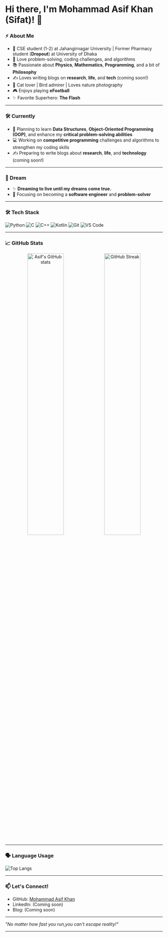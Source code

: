 # Hi there, I'm Mohammad Asif Khan (Sifat)! 👋


### ⚡ About Me
- 🚀 CSE student (1-2) at Jahangirnagar University | Former Pharmacy student (**Dropout**) at University of Dhaka
- 🧠 Love problem-solving, coding challenges, and algorithms
- 📚 Passionate about **Physics**, **Mathematics**, **Programming**, and a bit of **Philosophy**
- ✍️ Loves writing blogs on **research**, **life**, and **tech** (coming soon!)
- 🐾 Cat lover | Bird admirer | Loves nature photography
- 🎮 Enjoys playing **eFootball**
- ✨ Favorite Superhero: **The Flash**

---

### 🛠️ Currently
- 📖 Planning to learn **Data Structures**, **Object-Oriented Programming (OOP)**, and enhance my **critical problem-solving abilities**
- 💻 Working on **competitive programming** challenges and algorithms to strengthen my coding skills
- ✍️ Preparing to write blogs about **research**, **life**, and **technology** (coming soon!)

---

### 🌟 Dream
- ✨ **Dreaming to live until my dreams come true.**
- 🎯 Focusing on becoming a **software engineer** and **problem-solver**

---

### 🛠️ Tech Stack

![Python](https://img.shields.io/badge/Python-3776AB?style=for-the-badge&logo=python&logoColor=white)
![C](https://img.shields.io/badge/C-00599C?style=for-the-badge&logo=c&logoColor=white)
![C++](https://img.shields.io/badge/C++-00599C?style=for-the-badge&logo=cplusplus&logoColor=white)
![Kotlin](https://img.shields.io/badge/Kotlin-0095D5?style=for-the-badge&logo=kotlin&logoColor=white)
![Git](https://img.shields.io/badge/Git-F05032?style=for-the-badge&logo=git&logoColor=white)
![VS Code](https://img.shields.io/badge/VSCode-007ACC?style=for-the-badge&logo=visual-studio-code&logoColor=white)

---

### 📈 GitHub Stats

<p align="center">
  <img src="https://github-readme-stats.vercel.app/api?username=thehav0k&show_icons=true&theme=radical" alt="Asif's GitHub stats" width="48%" />
  <img src="https://github-readme-streak-stats.herokuapp.com/?user=thehav0k&theme=radical" alt="GitHub Streak" width="48%" />
</p>

---
### 🗣️ Language Usage

![Top Langs](https://github-readme-stats.vercel.app/api/top-langs/?username=thehav0k&layout=compact&langs_count=10&theme=radical)

---

### 📫 Let's Connect!

- GitHub: [Mohammad Asif Khan](https://github.com/thehav0k)
- LinkedIn: (Coming soon)
- Blog: (Coming soon)

---

*"No matter how fast you run,you can't escape reality!"*

---
